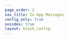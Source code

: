 ```yaml
---
page_order: 2
nav_title: In-App Messages
config_only: true
noindex: true
layout: blank_config
---
```


